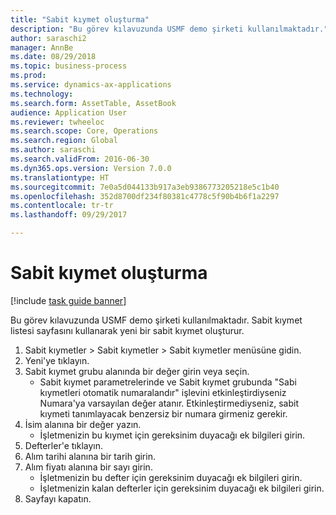 ```yaml
--- 
title: "Sabit kıymet oluşturma"
description: "Bu görev kılavuzunda USMF demo şirketi kullanılmaktadır."
author: saraschi2
manager: AnnBe
ms.date: 08/29/2018
ms.topic: business-process
ms.prod: 
ms.service: dynamics-ax-applications
ms.technology: 
ms.search.form: AssetTable, AssetBook
audience: Application User
ms.reviewer: twheeloc
ms.search.scope: Core, Operations
ms.search.region: Global
ms.author: saraschi
ms.search.validFrom: 2016-06-30
ms.dyn365.ops.version: Version 7.0.0
ms.translationtype: HT
ms.sourcegitcommit: 7e0a5d044133b917a3eb9386773205218e5c1b40
ms.openlocfilehash: 352d8700df234f80381c4778c5f90b4b6f1a2297
ms.contentlocale: tr-tr
ms.lasthandoff: 09/29/2017

---
```

# <a name="create-a-fixed-asset"></a>Sabit kıymet oluşturma

[!include [task guide banner](../../includes/task-guide-banner.md)]

Bu görev kılavuzunda USMF demo şirketi kullanılmaktadır.  Sabit kıymet listesi sayfasını kullanarak yeni bir sabit kıymet oluşturur.

1. Sabit kıymetler > Sabit kıymetler > Sabit kıymetler menüsüne gidin.
2. Yeni'ye tıklayın.
3. Sabit kıymet grubu alanında bir değer girin veya seçin.
    * Sabit kıymet parametrelerinde ve Sabit kıymet grubunda "Sabi kıymetleri otomatik numaralandır" işlevini etkinleştirdiyseniz Numara'ya varsayılan değer atanır.  Etkinleştirmediyseniz, sabit kıymeti tanımlayacak benzersiz bir numara girmeniz gerekir.  
4. İsim alanına bir değer yazın.
    * İşletmenizin bu kıymet için gereksinim duyacağı ek bilgileri girin.  
5. Defterler'e tıklayın.
6. Alım tarihi alanına bir tarih girin.
7. Alım fiyatı alanına bir sayı girin.
    * İşletmenizin bu defter için gereksinim duyacağı ek bilgileri girin.  
    * İşletmenizin kalan defterler için gereksinim duyacağı ek bilgileri girin.  
8. Sayfayı kapatın.


